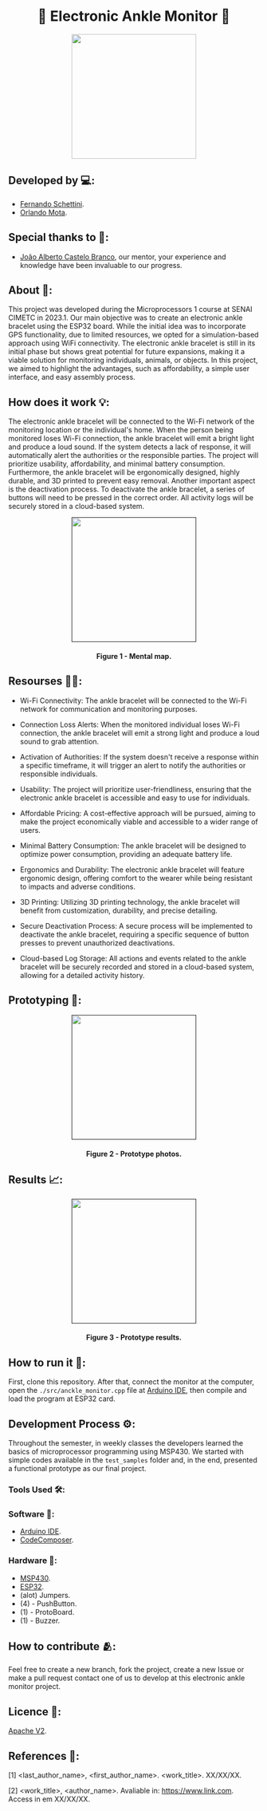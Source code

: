 <h1 align="center">🦶 Electronic Ankle Monitor 🦶</h1>

<div align="center">
	<a href="link_for_webite">
	<img height = "250em" src = "https://github.com/FernandoSchett/electronic_ankle_monitor/assets/80331486/b209579f-52d7-42fc-954d-4c39e1719722" />
    </a>
</div>

## Developed by 💻:

- [Fernando Schettini](https://github.com/FernandoSchett).
- [Orlando Mota](https://github.com/orlandomotapires).

## Special thanks to 🥰:

- [João Alberto Castelo Branco](https://www.linkedin.com/in/joão-alberto-65b57729/), our mentor, your experience and knowledge have been invaluable to our progress.

## About 🤔:

This project was developed during the Microprocessors 1 course at SENAI CIMETC in 2023.1. Our main objective was to create an electronic ankle bracelet using the ESP32 board. While the initial idea was to incorporate GPS functionality, due to limited resources, we opted for a simulation-based approach using WiFi connectivity. The electronic ankle bracelet is still in its initial phase but shows great potential for future expansions, making it a viable solution for monitoring individuals, animals, or objects. In this project, we aimed to highlight the advantages, such as affordability, a simple user interface, and easy assembly process.

## How does it work 💡:

The electronic ankle bracelet will be connected to the Wi-Fi network of the monitoring location or the individual's home. When the person being monitored loses Wi-Fi connection, the ankle bracelet will emit a bright light and produce a loud sound. If the system detects a lack of response, it will automatically alert the authorities or the responsible parties. The project will prioritize usability, affordability, and minimal battery consumption. Furthermore, the ankle bracelet will be ergonomically designed, highly durable, and 3D printed to prevent easy removal. Another important aspect is the deactivation process. To deactivate the ankle bracelet, a series of buttons will need to be pressed in the correct order. All activity logs will be securely stored in a cloud-based system.

<div align="center">
	<a href="">
	<img height = "250em" src = "https://github.com/FernandoSchett/github_readme_template/assets/80331486/4e4d24ee-efce-41d9-873b-3ececaf1cdd5" />
    </a>
</div>
<h4 align="center">Figure 1 - Mental map.</h4>

## Resourses 🧑‍🔬:

- Wi-Fi Connectivity: The ankle bracelet will be connected to the Wi-Fi network for communication and monitoring purposes.

- Connection Loss Alerts: When the monitored individual loses Wi-Fi connection, the ankle bracelet will emit a strong light and produce a loud sound to grab attention.

- Activation of Authorities: If the system doesn't receive a response within a specific timeframe, it will trigger an alert to notify the authorities or responsible individuals.

- Usability: The project will prioritize user-friendliness, ensuring that the electronic ankle bracelet is accessible and easy to use for individuals.

- Affordable Pricing: A cost-effective approach will be pursued, aiming to make the project economically viable and accessible to a wider range of users.

- Minimal Battery Consumption: The ankle bracelet will be designed to optimize power consumption, providing an adequate battery life.

- Ergonomics and Durability: The electronic ankle bracelet will feature ergonomic design, offering comfort to the wearer while being resistant to impacts and adverse conditions.

- 3D Printing: Utilizing 3D printing technology, the ankle bracelet will benefit from customization, durability, and precise detailing.

- Secure Deactivation Process: A secure process will be implemented to deactivate the ankle bracelet, requiring a specific sequence of button presses to prevent unauthorized deactivations.

- Cloud-based Log Storage: All actions and events related to the ankle bracelet will be securely recorded and stored in a cloud-based system, allowing for a detailed activity history.

## Prototyping 📱:

<div align="center">
	<a href="">
	<img height = "250em" src = "https://github.com/FernandoSchett/github_readme_template/assets/80331486/4e4d24ee-efce-41d9-873b-3ececaf1cdd5" />
    </a>
</div>
<h4 align="center">Figure 2 - Prototype photos.</h4>

## Results 📈:

<div align="center">
	<a href="">
	<img height = "250em" src = "https://github.com/FernandoSchett/github_readme_template/assets/80331486/4e4d24ee-efce-41d9-873b-3ececaf1cdd5" />
    </a>
</div>
<h4 align="center">Figure 3 - Prototype results.</h4>

## How to run it 🏃:

First, clone this repository. After that, connect the monitor at the computer, open the ```./src/anckle_monitor.cpp``` file at [Arduino IDE](https://www.arduino.cc/en/software), then compile and load the program at ESP32 card.

## Development Process ⚙️:

Throughout the semester, in weekly classes the developers learned the basics of microprocessor programming using MSP430. We started with simple codes available in the ```test_samples``` folder and, in the end, presented a functional prototype as our final project.

### Tools Used 🛠️: 

### Software 🔢:

- [Arduino IDE](https://www.arduino.cc/en/software). 
- [CodeComposer](https://www.ti.com/tool/CCSTUDIO).

### Hardware 🧰:

- [MSP430](https://www.ti.com/microcontrollers-mcus-processors/msp430-microcontrollers/overview.html).
- [ESP32](https://www.espressif.com/en/products/socs/esp32).
- (alot) Jumpers.
- (4) - PushButton.
- (1) - ProtoBoard.
- (1) - Buzzer.

## How to contribute 🫂:

Feel free to create a new branch, fork the project, create a new Issue or make a pull request contact one of us to develop at this electronic ankle monitor project.

## Licence 📜:

[Apache V2](https://choosealicense.com/licenses/apache-2.0/).

## References 📙:
	
[1] <last_author_name>, <first_author_name>. <work_title>. XX/XX/XX.
	
[2] <work_title>, <author_name>. Avaliable in: <https://www.link.com>. Access in em XX/XX/XX.

